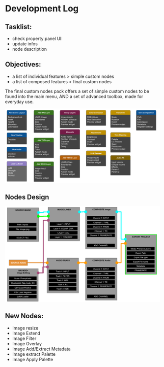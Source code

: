 # Development Log

## Tasklist:
* check property panel UI
* update infos
* node description

## Objectives:
* a list of individual features > simple custom nodes
* a list of composed features > final custom nodes

The final custom nodes pack offers a set of simple custom nodes to be found into the main menu, AND a set of advanced toolbox, made for everyday use.

<img alt="Pack NODES" src="/media/ComfyUI-Set.png">

## Nodes Design

<img alt="Pack NODES" src="/media/ComfyUI_Design_Media.png">

## New Nodes:

* Image resize
* Image Extend
* Image Filter
* Image Overlay
* Image Add/Extract Metadata
* Image extract Palette
* Image Apply Palette

